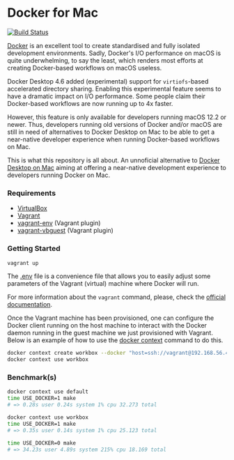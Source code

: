 # Docker for Mac
[![Build Status](https://efcasado.semaphoreci.com/badges/docker-for-mac/branches/main.svg?style=shields)](https://efcasado.semaphoreci.com/branches/76c9b2a7-aaf6-4074-aa5d-430fbe5327ab)


[Docker](https://www.docker.com/) is an excellent tool to create standardised
and fully isolated development environments. Sadly, Docker's I/O performance
on macOS is quite underwhelming, to say the least, which renders most efforts
at creating Docker-based workflows on macOS useless.

Docker Desktop 4.6 added (experimental) support for `virtiofs`-based accelerated
directory sharing. Enabling this experimental feature seems to have a dramatic
impact on I/O performance. Some people claim their Docker-based workflows are
now running up to 4x faster.

However, this feature is only available for developers running macOS 12.2 or
newer. Thus, developers running old versions of Docker and/or macOS are still
in need of alternatives to Docker Desktop on Mac to be able to get a near-native
developer experience when running Docker-based workflows on Mac.

This is what this repository is all about. An unnoficial alternative to
[Docker Desktop on Mac](https://docs.docker.com/desktop/mac/install/) aiming at
offering a near-native development experience to developers running Docker
on Mac.


### Requirements

- [VirtualBox](https://www.virtualbox.org/)
- [Vagrant](https://www.vagrantup.com/)
- [vagrant-env](https://github.com/gosuri/vagrant-env) (Vagrant plugin)
- [vagrant-vbguest](https://github.com/dotless-de/vagrant-vbguest) (Vagrant plugin)


### Getting Started

```sh
vagrant up
```

The [.env](https://github.com/efcasado/docker-for-mac/blob/main/.env) file is
a convenience file that allows you to easily adjust some parameters of the
Vagrant (virtual) machine where Docker will run.


For more information about the `vagrant` command, please, check the [official
documentation](https://www.vagrantup.com/docs/cli).

Once the Vagrant machine has been provisioned, one can configure the Docker
client running on the host machine to interact with the Docker daemon running
in the guest machine we just provisioned with Vagrant. Below is an example of
how to use the [docker context](https://docs.docker.com/engine/context/working-with-contexts/)
command to do this.

```sh
docker context create workbox --docker "host=ssh://vagrant@192.168.56.4"
docker context use workbox
```

### Benchmark(s)

```sh
docker context use default
time USE_DOCKER=1 make
# => 0.28s user 0.24s system 1% cpu 32.273 total

docker context use workbox
time USE_DOCKER=1 make
# => 0.35s user 0.14s system 1% cpu 25.123 total

time USE_DOCKER=0 make
# => 34.23s user 4.89s system 215% cpu 18.169 total
```
